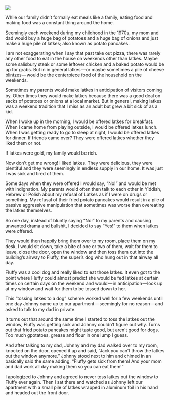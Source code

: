 <!-----
title: Latkes for Fluffy
description: About How My Mom and Dad Would Overfeed me Potato Pancakes on the Weekend and How I Would Toss Them Out the Window for the Super’s Dog to…
date: '2018-10-08T00:20:24.697Z'
slug: fc6ae8ca9ccf
----->

![](/Users/jack/Downloads/medium-export-c5e2d7bfba58be09848301f216239b1a2b92c723a5147c30ac4f31d8e9470b9a/posts/md_1668465868371/img/1__TFFYU2AJmKwfOExyXgpIGg.jpeg)

While our family didn’t formally eat meals like a family, eating food and making food was a constant thing around the home.

Seemingly each weekend during my childhood in the 1970s, my mom and dad would buy a huge bag of potatoes and a huge bag of onions and just make a huge pile of latkes; also known as potato pancakes.

I am not exaggerating when I say that past take out pizza, there was rarely any other food to eat in the house on weekends other than latkes. Maybe some salisbury steak or some leftover chicken and a baked potato would be up for grabs. But in in general latkes — or maybe sometimes a pile of cheese blintzes — would be the centerpiece food of the household on the weekends.

Sometimes my parents would make latkes in anticipation of visitors coming by. Other times they would make latkes because there was a good deal on sacks of potatoes or onions at a local market. But in general, making latkes was a weekend tradition that I miss as an adult but grew a bit sick of as a kid.

When I woke up in the morning, I would be offered latkes for breakfast. When I came home from playing outside, I would be offered latkes lunch. When I was getting ready to go to sleep at night, I would be offered latkes for dinner. If friends came over? They were offered latkes whether they liked them or not.

If latkes were gold, my family would be rich.

Now don’t get me wrong! I liked latkes. They were delicious, they were plentiful and they were seemingly in endless supply in our home. It was just I was sick and tired of them.

Some days when they were offered I would say, “No!” and would be met with indignation. My parents would often then talk to each other in Yiddish, Hebrew or Polish about my refusal of Latkes as if I were on drugs or something. My refusal of their fried potato pancakes would result in a pile of passive aggressive manipulation that sometimes was worse than overeating the latkes themselves.

So one day, instead of bluntly saying “No!” to my parents and causing unwanted drama and bullshit, I decided to say “Yes!” to them when latkes were offered.

They would then happily bring them over to my room, place them on my desk, I would sit down, take a bite of one or two of them, wait for them to leave, close the door, open the window and then toss them out into the building’s airway to Fluffy, the super’s dog who hung out in that airway all day.

Fluffy was a cool dog and really liked to eat those latkes. It even got to the point where Fluffy could almost predict she would be fed latkes at certain times on certain days on the weekend and would — in anticipation — look up at my window and wait for them to be tossed down to her.

This “tossing latkes to a dog” scheme worked well for a few weekends until one day Johnny came up to our apartment — seemingly for no reason — and asked to talk to my dad in private.

It turns out that around the same time I started to toss the latkes out the window, Fluffy was getting sick and Johnny couldn’t figure out why. Turns out that fried potato pancakes might taste good, but aren’t good for dogs. Too much gpotatoes, grease and flour in one lump I guess.

And after talking to my dad, Johnny and my dad walked over to my room, knocked on the door, opened it up and said, “Jack you can’t throw the latkes out the window anymore.” Johnny stood next to him and chimed in an basically said the same adding, “Fluffy gets sick from them! And your mom and dad work all day making them so you can eat them!”

I apologized to Johnny and agreed to never toss latkes out the window to Fluffy ever again. Then I sat there and watched as Johnny left our apartment with a small pile of latkes wrapped in aluminum foil in his hand and headed out the front door.